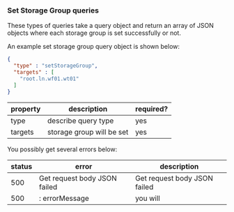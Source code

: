 <!--

    Licensed to the Apache Software Foundation (ASF) under one
    or more contributor license agreements.  See the NOTICE file
    distributed with this work for additional information
    regarding copyright ownership.  The ASF licenses this file
    to you under the Apache License, Version 2.0 (the
    "License"); you may not use this file except in compliance
    with the License.  You may obtain a copy of the License at
    
        http://www.apache.org/licenses/LICENSE-2.0
    
    Unless required by applicable law or agreed to in writing,
    software distributed under the License is distributed on an
    "AS IS" BASIS, WITHOUT WARRANTIES OR CONDITIONS OF ANY
    KIND, either express or implied.  See the License for the
    specific language governing permissions and limitations
    under the License.

-->
### Set Storage Group queries

These types of queries take a  query object and return an array of JSON objects where each storage group 
is set successfully or not.

An example set storage group query object is shown below:

```json
{
  "type" : "setStorageGroup",
  "targets" : [
    "root.ln.wf01.wt01"
  ]
}
```

| property | description | required? | 
| --- | --- | --- | 
| type | describe query type | yes | 
| targets | storage group will be set | yes | 

You possibly get several errors below:

| status | error | description |
| --- | --- | --- |
| 500 | Get request body JSON failed | Get request body JSON failed |
| 500 | <storage group> : errorMessage | you will  |    